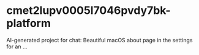 # cmet2lupv0005l7046pvdy7bk-platform
AI-generated project for chat: Beautiful macOS about page in the settings for an ...

